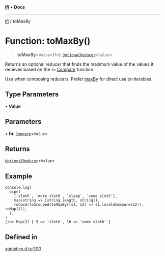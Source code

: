 [**lfi**](../readme.md) • **Docs**

---

[lfi](../globals.md) / toMaxBy

# Function: toMaxBy()

> **toMaxBy**\<`Value`\>(`fn`):
> [`OptionalReducer`](../type-aliases/OptionalReducer.md)\<`Value`\>

Returns an optional reducer that finds the maximum value of the values it
receives based on the `fn` [Compare](../type-aliases/Compare.md) function.

Use when composing reducers. Prefer [maxBy](maxBy.md) for direct use on
iterables.

## Type Parameters

• **Value**

## Parameters

• **fn**: [`Compare`](../type-aliases/Compare.md)\<`Value`\>

## Returns

[`OptionalReducer`](../type-aliases/OptionalReducer.md)\<`Value`\>

## Example

```
console.log(
  pipe(
    [`sloth`, `more sloth`, `sleep`, `some sloth`],
    map(string => [string.length, string]),
    reduce(toGrouped(toMaxBy((s1, s2) => s1.localeCompare(s2)), toMap())),
  ),
)
//=> Map(2) { 5 => 'sloth', 10 => 'some sloth' }
```

## Defined in

[statistics.d.ts:300](https://github.com/TomerAberbach/lfi/blob/85d6360ac7d8f71c70f308d2ace5bc2aa99ab03d/src/operations/statistics.d.ts#L300)
